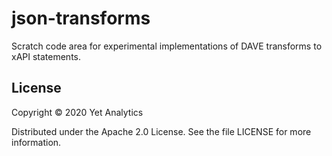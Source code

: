 # json-transforms

Scratch code area for experimental implementations of DAVE transforms to xAPI statements.

## License

Copyright © 2020 Yet Analytics

Distributed under the Apache 2.0 License. See the file LICENSE for more information.
